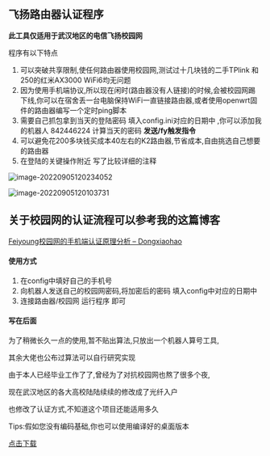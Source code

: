 ## 飞扬路由器认证程序

**此工具仅适用于武汉地区的电信飞扬校园网**

程序有以下特点

1. 可以突破共享限制,使任何路由器使用校园网,测试过十几块钱的二手TPlink 和 250的红米AX3000 WiFi6均无问题
2. 因为使用手机端协议,所以现在闲时(路由器没有人链接)的时候,会被校园网踢下线,你可以在宿舍丢一台电脑保持WiFi一直链接路由器,或者使用openwrt固件的路由器编写一个定时ping脚本
3. 需要自己抓包拿到当天的登陆密码 填入config.ini对应的日期中 ,你可以添加我的机器人 842446224 计算当天的密码 **发送/fy触发指令**
4. 可以避免花200多块钱买成本40左右的K2路由器,节省成本,自由挑选自己想要的路由器
5. 在登陆的关键操作附近 写了比较详细的注释

![image-20220905120234052](http://bucket.dongxiaohao.top/image-20220905120234052.png)

![image-20220905120103731](http://bucket.dongxiaohao.top/image-20220905120103731.png)





## 关于校园网的认证流程可以参考我的这篇博客

[Feiyoung校园网的手机端认证原理分析 – Dongxiaohao](https://dongxiaohao.top/2021/11/19/feiyoung校园网的手机端认证原理分析/)

#### 使用方式

1. 在config中填好自己的手机号
2. 向机器人发送自己的校园网密码,将加密后的密码 填入config中对应的日期中
3. 连接路由器/校园网 运行程序 即可



#### 写在后面

为了稍微长久一点的使用,暂不贴出算法,只放出一个机器人算号工具,

其余大佬也公布过算法可以自行研究实现

由于本人已经毕业工作了了,曾经为了对抗校园网也熬了很多个夜,

现在武汉地区的各大高校陆陆续续的修改成了光纤入户

也修改了认证方式,不知道这个项目还能适用多久



Tips:假如您没有编码基础,你也可以使用编译好的桌面版本

[点击下载](https://wwm.lanzoub.com/iZU3T0b53mqd)
